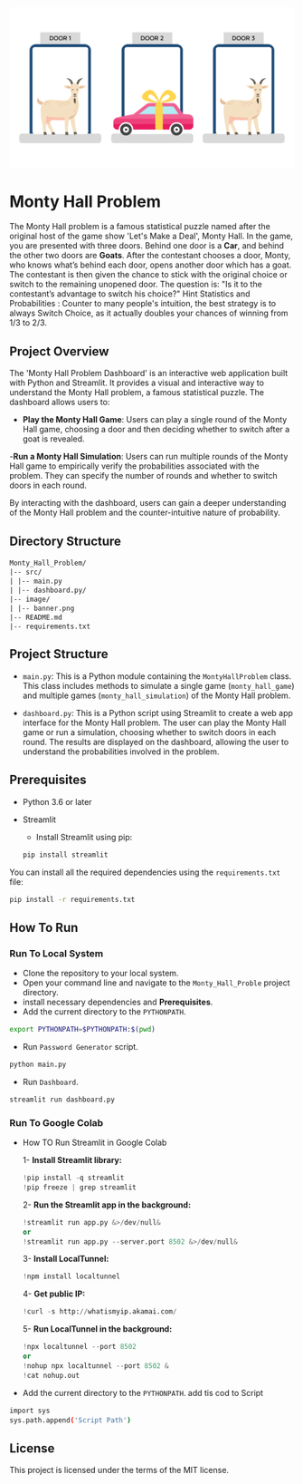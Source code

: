 ![Banner](image/banner.png)

# Monty Hall Problem

The Monty Hall problem is a famous statistical puzzle named after the original host of the game show 'Let's Make a Deal', Monty Hall.
In the game, you are presented with three doors. Behind one door is a **Car**, and behind the other two doors are **Goats**.  After the contestant chooses a door, Monty, who knows what’s behind each door, opens another door which has a goat. The contestant is then given the chance to stick with the original choice or switch to the remaining unopened door.
The question is: "Is it to the contestant’s advantage to switch his choice?"
Hint Statistics and Probabilities : Counter to many people's intuition, the best strategy is to always Switch Choice, as it actually doubles your chances of winning from 1/3 to 2/3.

## Project Overview

The 'Monty Hall Problem Dashboard' is an interactive web application built with Python and Streamlit. It provides a visual and interactive way to understand the Monty Hall problem, a famous statistical puzzle. The dashboard allows users to:

- **Play the Monty Hall Game**: Users can play a single round of the Monty Hall game, choosing a door and then deciding whether to switch after a goat is revealed.

-**Run a Monty Hall Simulation**: Users can run multiple rounds of the Monty Hall game to empirically verify the probabilities associated with the problem. They can specify the number of rounds and whether to switch doors in each round.

By interacting with the dashboard, users can gain a deeper understanding of the Monty Hall problem and the counter-intuitive nature of probability.


## Directory Structure

```
Monty_Hall_Problem/
|-- src/
| |-- main.py
| |-- dashboard.py/
|-- image/
| |-- banner.png
|-- README.md
|-- requirements.txt
```

## Project Structure

- `main.py`: This is a Python module containing the `MontyHallProblem` class. This class includes methods to simulate a single game (`monty_hall_game`) and multiple games (`monty_hall_simulation`) of the Monty Hall problem.

- `dashboard.py`: This is a Python script using Streamlit to create a web app interface for the Monty Hall problem. The user can play the Monty Hall game or run a simulation, choosing whether to switch doors in each round. The results are displayed on the dashboard, allowing the user to understand the probabilities involved in the problem.


## Prerequisites

- Python 3.6 or later
- Streamlit

    - Install Streamlit using pip:
    ```bash
    pip install streamlit
    ```

You can install all the required dependencies using the `requirements.txt` file:

```bash
pip install -r requirements.txt
```


## How To Run
### Run To Local System
- Clone the repository to your local system.
- Open your command line and navigate to the `Monty_Hall_Proble` project directory.
- install necessary dependencies and **Prerequisites**.
- Add the current directory to the `PYTHONPATH`.
```bash
export PYTHONPATH=$PYTHONPATH:$(pwd)
```
- Run `Password Generator` script.
```bash
python main.py
```
- Run `Dashboard`.
```bash
streamlit run dashboard.py
```

### Run To Google Colab

- How TO Run Streamlit in Google Colab

    1- **Install Streamlit library:**
    ```python
    !pip install -q streamlit
    !pip freeze | grep streamlit
    ```

    2- **Run the Streamlit app in the background:**
    ```python
    !streamlit run app.py &>/dev/null&
    or
    !streamlit run app.py --server.port 8502 &>/dev/null&
    ```

    3- **Install LocalTunnel:**
    ```python
    !npm install localtunnel
    ```

    4- **Get public IP:**
    ```python
    !curl -s http://whatismyip.akamai.com/
    ```
    5- **Run LocalTunnel in the background:**
    ```python
    !npx localtunnel --port 8502
    or
    !nohup npx localtunnel --port 8502 &
    !cat nohup.out
    ```

- Add the current directory to the `PYTHONPATH`. add tis cod to Script
```bash
import sys
sys.path.append('Script Path')
```

## License

This project is licensed under the terms of the MIT license.